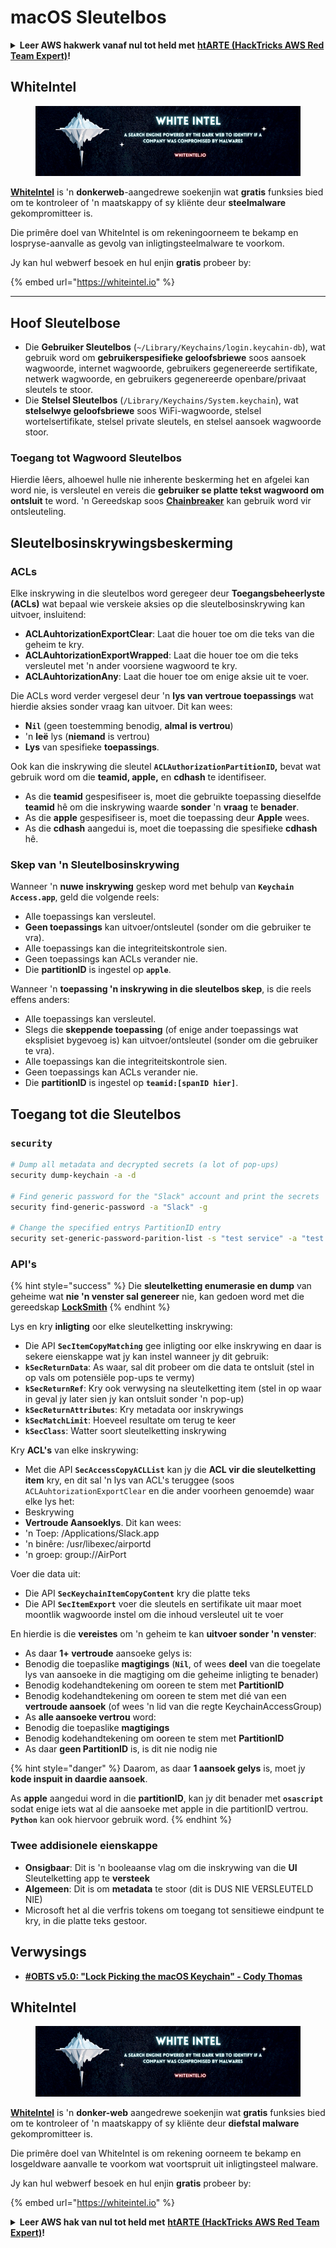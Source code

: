 # macOS Sleutelbos

<details>

<summary><strong>Leer AWS hakwerk vanaf nul tot held met</strong> <a href="https://training.hacktricks.xyz/courses/arte"><strong>htARTE (HackTricks AWS Red Team Expert)</strong></a><strong>!</strong></summary>

Ander maniere om HackTricks te ondersteun:

* As jy wil sien dat jou **maatskappy geadverteer word in HackTricks** of **HackTricks aflaai in PDF-formaat** Kontroleer die [**INSKRYWINGSPLANNE**](https://github.com/sponsors/carlospolop)!
* Kry die [**amptelike PEASS & HackTricks swag**](https://peass.creator-spring.com)
* Ontdek [**Die PEASS Familie**](https://opensea.io/collection/the-peass-family), ons versameling eksklusiewe [**NFTs**](https://opensea.io/collection/the-peass-family)
* **Sluit aan by die** 💬 [**Discord groep**](https://discord.gg/hRep4RUj7f) of die [**telegram groep**](https://t.me/peass) of **volg** ons op **Twitter** 🐦 [**@carlospolopm**](https://twitter.com/hacktricks_live)**.**
* **Deel jou haktruuks deur PRs in te dien by die** [**HackTricks**](https://github.com/carlospolop/hacktricks) en [**HackTricks Cloud**](https://github.com/carlospolop/hacktricks-cloud) github repos.

</details>

## WhiteIntel

<figure><img src=".gitbook/assets/image (1224).png" alt=""><figcaption></figcaption></figure>

[**WhiteIntel**](https://whiteintel.io) is 'n **donkerweb**-aangedrewe soekenjin wat **gratis** funksies bied om te kontroleer of 'n maatskappy of sy kliënte deur **steelmalware** gekompromitteer is.

Die primêre doel van WhiteIntel is om rekeningoorneem te bekamp en lospryse-aanvalle as gevolg van inligtingsteelmalware te voorkom.

Jy kan hul webwerf besoek en hul enjin **gratis** probeer by:

{% embed url="https://whiteintel.io" %}

---

## Hoof Sleutelbose

* Die **Gebruiker Sleutelbos** (`~/Library/Keychains/login.keycahin-db`), wat gebruik word om **gebruikerspesifieke geloofsbriewe** soos aansoek wagwoorde, internet wagwoorde, gebruikers gegenereerde sertifikate, netwerk wagwoorde, en gebruikers gegenereerde openbare/privaat sleutels te stoor.
* Die **Stelsel Sleutelbos** (`/Library/Keychains/System.keychain`), wat **stelselwye geloofsbriewe** soos WiFi-wagwoorde, stelsel wortelsertifikate, stelsel private sleutels, en stelsel aansoek wagwoorde stoor.

### Toegang tot Wagwoord Sleutelbos

Hierdie lêers, alhoewel hulle nie inherente beskerming het en afgelei kan word nie, is versleutel en vereis die **gebruiker se platte tekst wagwoord om ontsluit** te word. 'n Gereedskap soos [**Chainbreaker**](https://github.com/n0fate/chainbreaker) kan gebruik word vir ontsleuteling.

## Sleutelbosinskrywingsbeskerming

### ACLs

Elke inskrywing in die sleutelbos word geregeer deur **Toegangsbeheerlyste (ACLs)** wat bepaal wie verskeie aksies op die sleutelbosinskrywing kan uitvoer, insluitend:

* **ACLAuhtorizationExportClear**: Laat die houer toe om die teks van die geheim te kry.
* **ACLAuhtorizationExportWrapped**: Laat die houer toe om die teks versleutel met 'n ander voorsiene wagwoord te kry.
* **ACLAuhtorizationAny**: Laat die houer toe om enige aksie uit te voer.

Die ACLs word verder vergesel deur 'n **lys van vertroue toepassings** wat hierdie aksies sonder vraag kan uitvoer. Dit kan wees:

* &#x20;**N`il`** (geen toestemming benodig, **almal is vertrou**)
* 'n **leë** lys (**niemand** is vertrou)
* **Lys** van spesifieke **toepassings**.

Ook kan die inskrywing die sleutel **`ACLAuthorizationPartitionID`,** bevat wat gebruik word om die **teamid, apple,** en **cdhash** te identifiseer.

* As die **teamid** gespesifiseer is, moet die gebruikte toepassing dieselfde **teamid** hê om die inskrywing waarde **sonder** 'n **vraag** te **benader**.
* As die **apple** gespesifiseer is, moet die toepassing deur **Apple** wees.
* As die **cdhash** aangedui is, moet die toepassing die spesifieke **cdhash** hê.

### Skep van 'n Sleutelbosinskrywing

Wanneer 'n **nuwe** **inskrywing** geskep word met behulp van **`Keychain Access.app`**, geld die volgende reels:

* Alle toepassings kan versleutel.
* **Geen toepassings** kan uitvoer/ontsleutel (sonder om die gebruiker te vra).
* Alle toepassings kan die integriteitskontrole sien.
* Geen toepassings kan ACLs verander nie.
* Die **partitionID** is ingestel op **`apple`**.

Wanneer 'n **toepassing 'n inskrywing in die sleutelbos skep**, is die reels effens anders:

* Alle toepassings kan versleutel.
* Slegs die **skeppende toepassing** (of enige ander toepassings wat eksplisiet bygevoeg is) kan uitvoer/ontsleutel (sonder om die gebruiker te vra).
* Alle toepassings kan die integriteitskontrole sien.
* Geen toepassings kan ACLs verander nie.
* Die **partitionID** is ingestel op **`teamid:[spanID hier]`**.

## Toegang tot die Sleutelbos

### `security`
```bash
# Dump all metadata and decrypted secrets (a lot of pop-ups)
security dump-keychain -a -d

# Find generic password for the "Slack" account and print the secrets
security find-generic-password -a "Slack" -g

# Change the specified entrys PartitionID entry
security set-generic-password-parition-list -s "test service" -a "test acount" -S
```
### API's

{% hint style="success" %}
Die **sleutelketting enumerasie en dump** van geheime wat **nie 'n venster sal genereer** nie, kan gedoen word met die gereedskap [**LockSmith**](https://github.com/its-a-feature/LockSmith)
{% endhint %}

Lys en kry **inligting** oor elke sleutelketting inskrywing:

* Die API **`SecItemCopyMatching`** gee inligting oor elke inskrywing en daar is sekere eienskappe wat jy kan instel wanneer jy dit gebruik:
* **`kSecReturnData`**: As waar, sal dit probeer om die data te ontsluit (stel in op vals om potensiële pop-ups te vermy)
* **`kSecReturnRef`**: Kry ook verwysing na sleutelketting item (stel in op waar in geval jy later sien jy kan ontsluit sonder 'n pop-up)
* **`kSecReturnAttributes`**: Kry metadata oor inskrywings
* **`kSecMatchLimit`**: Hoeveel resultate om terug te keer
* **`kSecClass`**: Watter soort sleutelketting inskrywing

Kry **ACL's** van elke inskrywing:

* Met die API **`SecAccessCopyACLList`** kan jy die **ACL vir die sleutelketting item** kry, en dit sal 'n lys van ACL's teruggee (soos `ACLAuhtorizationExportClear` en die ander voorheen genoemde) waar elke lys het:
* Beskrywing
* **Vertroude Aansoeklys**. Dit kan wees:
* 'n Toep: /Applications/Slack.app
* 'n binêre: /usr/libexec/airportd
* 'n groep: group://AirPort

Voer die data uit:

* Die API **`SecKeychainItemCopyContent`** kry die platte teks
* Die API **`SecItemExport`** voer die sleutels en sertifikate uit maar moet moontlik wagwoorde instel om die inhoud versleutel uit te voer

En hierdie is die **vereistes** om 'n geheim te kan **uitvoer sonder 'n venster**:

* As daar **1+ vertroude** aansoeke gelys is:
* Benodig die toepaslike **magtigings** (**`Nil`**, of wees **deel** van die toegelate lys van aansoeke in die magtiging om die geheime inligting te benader)
* Benodig kodehandtekening om ooreen te stem met **PartitionID**
* Benodig kodehandtekening om ooreen te stem met dié van een **vertroude aansoek** (of wees 'n lid van die regte KeychainAccessGroup)
* As **alle aansoeke vertrou** word:
* Benodig die toepaslike **magtigings**
* Benodig kodehandtekening om ooreen te stem met **PartitionID**
* As daar **geen PartitionID** is, is dit nie nodig nie

{% hint style="danger" %}
Daarom, as daar **1 aansoek gelys** is, moet jy **kode inspuit in daardie aansoek**.

As **apple** aangedui word in die **partitionID**, kan jy dit benader met **`osascript`** sodat enige iets wat al die aansoeke met apple in die partitionID vertrou. **`Python`** kan ook hiervoor gebruik word.
{% endhint %}

### Twee addisionele eienskappe

* **Onsigbaar**: Dit is 'n booleaanse vlag om die inskrywing van die **UI** Sleutelketting app te **versteek**
* **Algemeen**: Dit is om **metadata** te stoor (dit is DUS NIE VERSLEUTELD NIE)
* Microsoft het al die verfris tokens om toegang tot sensitiewe eindpunt te kry, in die platte teks gestoor.

## Verwysings

* [**#OBTS v5.0: "Lock Picking the macOS Keychain" - Cody Thomas**](https://www.youtube.com/watch?v=jKE1ZW33JpY)

## WhiteIntel

<figure><img src=".gitbook/assets/image (1224).png" alt=""><figcaption></figcaption></figure>

[**WhiteIntel**](https://whiteintel.io) is 'n **donker-web** aangedrewe soekenjin wat **gratis** funksies bied om te kontroleer of 'n maatskappy of sy kliënte deur **diefstal malware** gekompromitteer is.

Die primêre doel van WhiteIntel is om rekening oorneem te bekamp en losgeldware aanvalle te voorkom wat voortspruit uit inligtingsteel malware.

Jy kan hul webwerf besoek en hul enjin **gratis** probeer by:

{% embed url="https://whiteintel.io" %}

<details>

<summary><strong>Leer AWS hak van nul tot held met</strong> <a href="https://training.hacktricks.xyz/courses/arte"><strong>htARTE (HackTricks AWS Red Team Expert)</strong></a><strong>!</strong></summary>

Ander maniere om HackTricks te ondersteun:

* As jy wil sien dat jou **maatskappy geadverteer word in HackTricks** of **HackTricks in PDF aflaai** Besoek die [**INSKRYWINGSPLANNE**](https://github.com/sponsors/carlospolop)!
* Kry die [**amptelike PEASS & HackTricks swag**](https://peass.creator-spring.com)
* Ontdek [**Die PEASS Familie**](https://opensea.io/collection/the-peass-family), ons versameling van eksklusiewe [**NFTs**](https://opensea.io/collection/the-peass-family)
* **Sluit aan by die** 💬 [**Discord groep**](https://discord.gg/hRep4RUj7f) of die [**telegram groep**](https://t.me/peass) of **volg** ons op **Twitter** 🐦 [**@carlospolopm**](https://twitter.com/hacktricks_live)**.**
* **Deel jou haktruuks deur PR's in te dien by die** [**HackTricks**](https://github.com/carlospolop/hacktricks) en [**HackTricks Cloud**](https://github.com/carlospolop/hacktricks-cloud) github repos.

</details>

